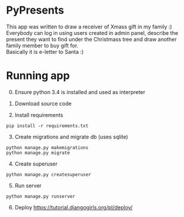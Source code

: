 # PyPresents

This app was written to draw a receiver of Xmass gift in my family :)
Everybody can log in using users created in admin panel, describe the present they want to find under the Christmass tree
and draw another family member to buy gift for. <br>
Basically it is e-letter to Santa :)

# Running app
0) Ensure python 3.4 is installed and used as interpreter
1) Download source code

2) Install requirements
```
pip install -r requirements.txt
```

3) Create migrations and migrate db (uses sqlite)

```
python manage.py makemigrations
python manage.py migrate
```

4) Create superuser
```
python manage.py createsuperuser
```

5. Run server
```
python manage.py runserver
```
6. Deploy
https://tutorial.djangogirls.org/pl/deploy/

